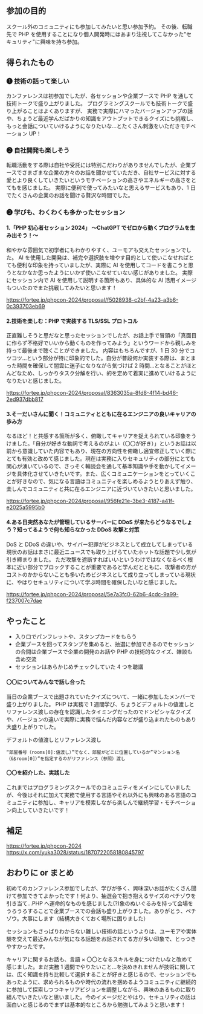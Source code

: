 ## 参加の目的

<!-- 自分がそのイベントに参加した背景について書きます。そのイベントについて書いても良いです。 -->

スクール外のコミュニティにも参加してみたいと思い参加予約。
その後、転職先で PHP を使用することになり個人開発時にはあまり注視してこなかった"セキュリティ"に興味を持ち参加。

## 得られたもの

<!-- そのイベントを通して自分が得られたものや学びを簡潔に書きます。 -->

### ❶ 技術の話って楽しい

カンファレンスは初参加でしたが、各セッションや企業ブースで PHP を通して技術トークで盛り上がりました。
プログラミングスクールでも技術トークで盛り上がることはよくありますが、
実務で実際にハマったバージョンアップの話や、ちょうど最近学んだばかりの知識をアウトプットできるクイズにも挑戦し、もっと会話についていけるようになりたいな...とたくさん刺激をいただきモチベーション UP！

### ❷ 自社開発も楽しそう

転職活動をする際は自社や受託には特別こだわりがありませんでしたが、企業ブースでさまざまな企業の方々のお話を聞かせていただき、自社サービスに対する愛とより良くしていきたいというモチベーションの高さやエネルギーの高さをとてもを感じました。
実際に便利で使ってみたいなと思えるサービスもあり、1 日でたくさんの企業のお話を聞ける贅沢な時間でした。

### ❸ 学びも、わくわくも多かったセッション

#### 1.「PHP 初心者セッション 2024」 〜ChatGPT でゼロから動くプログラムを生み出そう！〜

和やかな雰囲気で初学者にもわかりやすく、ユーモアも交えたセッションでした。
AI を使用した開発は、補完や選択肢を増やす目的として使いこなせればとても便利な印象を持っていましたが、実際に AI を使用してコードを書こうと思うとなかなか思ったようにいかず使いこなせていない感じがありました。
実際にセッション内で AI を使用して説明する箇所もあり、具体的な AI 活用イメージもついたのでまた挑戦してみたいと思います！

https://fortee.jp/phpcon-2024/proposal/f5028938-c2bf-4a23-a3b6-0c393703eb69

#### 2.技術を楽しむ：PHP で実装する TLS/SSL プロトコル

正直難しそうと思だなと思ったセッションでしたが、お話上手で冒頭の「真面目に作らず不格好でいいから動くものを作ってみよう」というワードから親しみを持って最後まで聴くことができました。
内容はもちろんですが、1 日 30 分でコツコツ...という部分が特に印象的でした。自分が普段何か実装する際は、まとまった時間を確保して闇雲に迷子になりながら気づけば 2 時間...となることがほとんどなため、しっかりタスク分解を行い、的を定めて着実に進めていけるようになりたいと感じました。

https://fortee.jp/phpcon-2024/proposal/8363035a-8fd8-4f14-bd46-2ed937dbb817

#### 3.そーだいさんに聞く！コミュニティとともに在るエンジニアの良いキャリアの歩み方

なるほど！と共感する箇所が多く、俯瞰してキャリアを捉えられている印象をうけました。「自分が好きな動詞で考えるのがよい（〇〇が好き）」というお話は以前から意識していた内容でもあり、現在の方向性を俯瞰し適宜修正していく際にとても有効と改めて感じました。現在は実務に入りセキュリティの部分にとても関心が湧いているので、さっそく輪読会を通して基本知識や手を動かしてイメージを具体化させていきたいです。また、広くコミュニケーションをとっていくことが好きなので、気になる言語はコミュニティを楽しめるようとりあえず触り、楽しんでコミュニティと共に在るエンジニアに近づいていきたいと思いました。

https://fortee.jp/phpcon-2024/proposal/956fe21e-3be3-4187-a41f-e2025a5995b0

#### 4.ある日突然あなたが管理しているサーバーに DDoS が来たらどうなるでしょう？知ってるようで何も知らなかった DDoS 攻撃と対策

DoS と DDoS の違いや、サイバー犯罪がビジネスとして成立してしまっている現状のお話はまさに最近ニュースでも取り上げらていたホットな話題で少し気が引き締まりました。
ただ攻撃を遮断すればいいというわけではなくなるべく根本に近い部分でブロックすることが重要であると学んだとともに、攻撃者の方がコストのかからないことも多いためビジネスとして成り立ってしまっている現状に、やはりセキュリティについて学ぶ時間を確保したいなと感じました。

https://fortee.jp/phpcon-2024/proposal/5e7a3fc0-62b6-4cdc-9a99-f237007c7dae

## やったこと

<!-- 実際にやったことを書いていきます。当日の様子を写真で載せても良いです。 -->

- 入り口でパンフレットや、スタンプカードをもらう
- 企業ブースを回ってスタンプを集めると、抽選に参加できるのでセッションの合間は企業ブースで企業の開発のお話や PHP の技術的なクイズ、雑談も含め交流
- セッションはあらかじめチェックしていた 4 つを聴講

#### 〇〇についてみんなで話し合った

<!-- 最近話題になっている〇〇について、30分間みんなで話し合いました。 -->

当日の企業ブースで出題されていたクイズについて、一緒に参加したメンバーで盛り上がりました。
PHP は実務で 1 週間学び、ちょうどデフォルトの値渡しとリファレンス渡しの存在を認識したタイミングだったのでドンピシャなクイズや、バージョンの違いで実際に実務で悩んだ内容などが盛り込まれたものもあり大盛り上がりでした。

デフォルトの値渡しとリファレンス渡し

```
“部屋番号（rooms[0]:値渡し）”でなく、部屋がどこに位置しているか”マンション名（&$room[0]）”を指定するのがリファレンス（参照）渡し
```

#### 〇〇を紹介した、実践した

<!-- 自分が開発している〇〇をみんなに紹介しました。〜や〜のような意見をもらったので、それを今後の開発に活かしたいです。 -->

これまではプログラミングスクールでのコミュニティをメインにしていましたが、今後はそれに加えて実務で使用する言語やそれ以外にも興味のある言語のコミュニティに参加し、キャリアを模索しながら楽しんで継続学習・モチベーション向上していきたいです！

## 補足

<!-- - イベントページへのリンク -->
<!-- - 関連サービスの紹介など -->

https://fortee.jp/phpcon-2024
https://x.com/yuka3028/status/1870722058180845797

## おわりに or まとめ

<!-- 参加の感想や振り返りを書きます。当初の自分の目的を達成できたかを書いても良いです。 -->

初めてのカンファレンス参加でしたが、学びが多く、興味深いお話がたくさん聞けて参加できてよかったです！何より、抽選会で抱き抱えるサイズのペチゾウを引き当て...PHP へ運命的なものを感じました(?)象のぬいぐるみを持って会場をうろうろすることで企業ブースでの会話も盛り上がりました。ありがとう、ペチゾウ。大事にします（結構大きくておく場所に困りました）

セッションもさっぱりわからない難しい技術の話というよりは、ユーモアや実体験を交えて最近みんなが気になる話題をお話されてる方が多い印象で、とっつきやすかったです。

キャリアに関するお話も、言語 × 〇〇となるスキルを身につけたいなと改めて感じました。まだ実務 1 週間でやりたいこと...を決めきれませんが技術に関しては、広く知識を持ち比較して選択することが好きと感じるので、セッションでもあったように、求められるものや時代の流れを掴めるようコミュニティに継続的に参加して探索しつつキャリアビジョンを調整しながら、興味のあるものに取り組んでいきたいなと思いました。今のイメージだとやはり、セキュリティの話は面白いと感じるのでまずは基本的なところから勉強してみようと思います！
